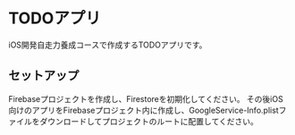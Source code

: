 # TODOアプリ
iOS開発自走力養成コースで作成するTODOアプリです。

## セットアップ
Firebaseプロジェクトを作成し、Firestoreを初期化してください。
その後iOS向けのアプリをFirebaseプロジェクト内に作成し、GoogleService-Info.plistファイルをダウンロードしてプロジェクトのルートに配置してください。
